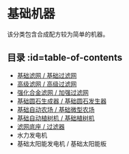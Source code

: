# 基础机器

该分类包含合成配方较为简单的机器。

## 目录 :id=table-of-contents

- [基础滤网 / 基础过滤网](/Strainer)
- [高级滤网 / 高级过滤网](/Strainer)
- [强化合金滤网 / 加强过滤网](/Strainer)
- [基础圆石生成器 / 基础圆石发生器](/Cobblestone-Generator)
- [基础自动农场 / 基础微型农场](Virtual-Farm)
- [基础自动植树机 / 基础植树机](/Tree-Grower)
- [滤网底座 / 过滤器](/Strainer)
- 水力发电机
- 基础太阳能发电机 / 基础太阳能板
